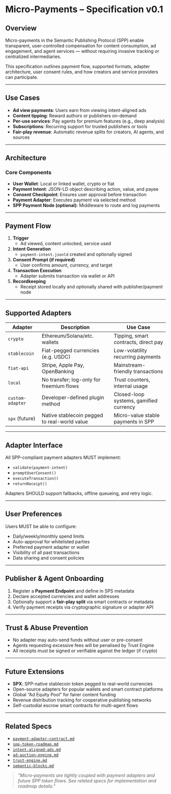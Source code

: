 # Micro-Payments – Specification v0.1

## Overview

Micro-payments in the Semantic Publishing Protocol (SPP) enable transparent, user-controlled compensation for content consumption, ad engagement, and agent services — without requiring invasive tracking or centralized intermediaries.

This specification outlines payment flow, supported formats, adapter architecture, user consent rules, and how creators and service providers can participate.

---

## Use Cases

- **Ad view payments**: Users earn from viewing intent-aligned ads
- **Content tipping**: Reward authors or publishers on-demand
- **Per-use services**: Pay agents for premium features (e.g., deep analysis)
- **Subscriptions**: Recurring support for trusted publishers or tools
- **Fair-play revenue**: Automatic revenue splits for creators, AI agents, and sources

---

## Architecture

### Core Components

- **User Wallet**: Local or linked wallet, crypto or fiat
- **Payment Intent**: JSON-LD object describing action, value, and payee
- **Consent Checkpoint**: Ensures user approval before transaction
- **Payment Adapter**: Executes payment via selected method
- **SPP Payment Node (optional)**: Middleware to route and log payments

---

## Payment Flow

1. **Trigger**
   - Ad viewed, content unlocked, service used
2. **Intent Generation**
   - `payment-intent.jsonld` created and optionally signed
3. **Consent Prompt (if required)**
   - User confirms amount, currency, and target
4. **Transaction Execution**
   - Adapter submits transaction via wallet or API
5. **Recordkeeping**
   - Receipt stored locally and optionally shared with publisher/payment node

---

## Supported Adapters

| Adapter         | Description                              | Use Case                                   |
|------------------|------------------------------------------|--------------------------------------------|
| `crypto`         | Ethereum/Solana/etc. wallets             | Tipping, smart contracts, direct pay       |
| `stablecoin`     | Fiat-pegged currencies (e.g. USDC)       | Low-volatility recurring payments          |
| `fiat-api`       | Stripe, Apple Pay, OpenBanking           | Mainstream-friendly transactions           |
| `local`          | No transfer; log-only for freemium flows | Trust counters, internal usage             |
| `custom-adapter` | Developer-defined plugin method          | Closed-loop systems, gamified currency     |
| `spx` (future)   | Native stablecoin pegged to real-world value | Micro-value stable payments in SPP        |

---

## Adapter Interface

All SPP-compliant payment adapters MUST implement:

- `validate(payment-intent)`
- `promptUserConsent()`
- `executeTransaction()`
- `returnReceipt()`

Adapters SHOULD support fallbacks, offline queueing, and retry logic.

---

## User Preferences

Users MUST be able to configure:

- Daily/weekly/monthly spend limits
- Auto-approval for whitelisted parties
- Preferred payment adapter or wallet
- Visibility of all past transactions
- Data sharing and consent policies

---

## Publisher & Agent Onboarding

1. Register a **Payment Endpoint** and define in SPS metadata
2. Declare accepted currencies and wallet addresses
3. Optionally support a **fair-play split** via smart contracts or metadata
4. Verify payment receipts via cryptographic signature or adapter API

---

## Trust & Abuse Prevention

- No adapter may auto-send funds without user or pre-consent
- Agents requesting excessive fees will be penalised by Trust Engine
- All receipts must be signed or verifiable against the ledger (if crypto)

---

## Future Extensions

- **SPX**: SPP-native stablecoin token pegged to real-world currencies
- Open-source adapters for popular wallets and smart contract platforms
- Global “Ad Equity Pool” for fairer content funding
- Revenue distribution tracking for cooperative publishing networks
- Self-custodial escrow smart contracts for multi-agent flows

---

## Related Specs

- [`payment-adapter-contract.md`](./payment-adapter-contract.md)
- [`spp-token-roadmap.md`](./spp-token-roadmap.md)
- [`intent-aligned-ads.md`](../ads/intent-aligned-ads.md)
- [`ad-auction-engine.md`](../ads/ad-auction-engine.md)
- [`trust-engine.md`](../consent-engine/trust-engine.md)
- [`semantic-blocks.md`](../publishing/semantic-blocks.md)

> _"Micro-payments are tightly coupled with payment adapters and future SPP token flows. See related specs for implementation and roadmap details."_